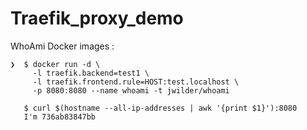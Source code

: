 # Traefik_proxy_demo


WhoAmi Docker images :

```
❯  $ docker run -d \
     -l traefik.backend=test1 \
     -l traefik.frontend.rule=HOST:test.localhost \
     -p 8080:8080 --name whoami -t jwilder/whoami
    
   $ curl $(hostname --all-ip-addresses | awk '{print $1}'):8080
   I'm 736ab83847bb
```
